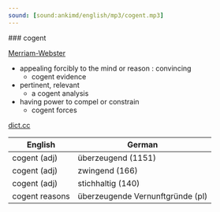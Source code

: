 ```yaml
---
sound: [sound:ankimd/english/mp3/cogent.mp3]
---
```


\### cogent

[Merriam-Webster](https://www.merriam-webster.com/dictionary/cogent)

- appealing forcibly to the mind or reason : convincing
    - cogent evidence
- pertinent, relevant
    - a cogent analysis
- having power to compel or constrain
    - cogent forces

[dict.cc](https://www.dict.cc/cogent)

| English        | German       |
| -------------- | ------------ |
| cogent (adj) | überzeugend (1151) |
| cogent (adj) | zwingend (166) |
| cogent (adj) | stichhaltig (140) |
| cogent reasons | überzeugende Vernunftgründe (pl) |

